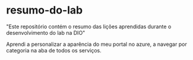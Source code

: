 # resumo-do-lab
"Este repositório contém o resumo das lições aprendidas durante o desenvolvimento do lab na DIO"

Aprendi a personalizar a aparência do meu portal no azure, a navegar por categoria na aba de todos os serviços.
